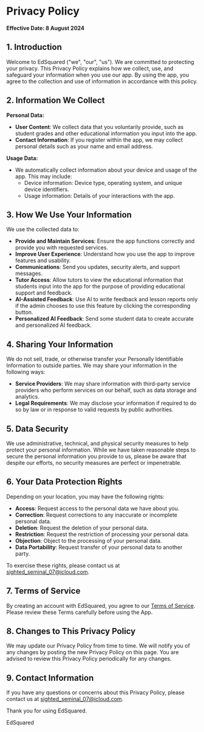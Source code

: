 # Privacy Policy

**Effective Date: 8 August 2024**

## 1. Introduction

Welcome to EdSquared ("we", "our", "us"). We are committed to protecting your privacy. This Privacy Policy explains how we collect, use, and safeguard your information when you use our app. By using the app, you agree to the collection and use of information in accordance with this policy.

## 2. Information We Collect

**Personal Data:**
- **User Content**: We collect data that you voluntarily provide, such as student grades and other educational information you input into the app.
- **Contact Information**: If you register within the app, we may collect personal details such as your name and email address.

**Usage Data:**
- We automatically collect information about your device and usage of the app. This may include:
  - Device information: Device type, operating system, and unique device identifiers.
  - Usage information: Details of your interactions with the app.

## 3. How We Use Your Information

We use the collected data to:
- **Provide and Maintain Services**: Ensure the app functions correctly and provide you with requested services.
- **Improve User Experience**: Understand how you use the app to improve features and usability.
- **Communications**: Send you updates, security alerts, and support messages.
- **Tutor Access**: Allow tutors to view the educational information that students input into the app for the purpose of providing educational support and feedback.
- **AI-Assisted Feedback**: Use AI to write feedback and lesson reports only if the admin chooses to use this feature by clicking the corresponding button.
- **Personalized AI Feedback**: Send some student data to create accurate and personalized AI feedback.

## 4. Sharing Your Information

We do not sell, trade, or otherwise transfer your Personally Identifiable Information to outside parties. We may share your information in the following ways:
- **Service Providers**: We may share information with third-party service providers who perform services on our behalf, such as data storage and analytics.
- **Legal Requirements**: We may disclose your information if required to do so by law or in response to valid requests by public authorities.

## 5. Data Security

We use administrative, technical, and physical security measures to help protect your personal information. While we have taken reasonable steps to secure the personal information you provide to us, please be aware that despite our efforts, no security measures are perfect or impenetrable.

## 6. Your Data Protection Rights

Depending on your location, you may have the following rights:
- **Access**: Request access to the personal data we have about you.
- **Correction**: Request corrections to any inaccurate or incomplete personal data.
- **Deletion**: Request the deletion of your personal data.
- **Restriction**: Request the restriction of processing your personal data.
- **Objection**: Object to the processing of your personal data.
- **Data Portability**: Request transfer of your personal data to another party.

To exercise these rights, please contact us at sighted_seminal_07@icloud.com.

## 7. Terms of Service

By creating an account with EdSquared, you agree to our [Terms of Service](https://github.com/Cas-07/terms-of-service/blob/main/terms-of-service.md). Please review these Terms carefully before using the App.

## 8. Changes to This Privacy Policy

We may update our Privacy Policy from time to time. We will notify you of any changes by posting the new Privacy Policy on this page. You are advised to review this Privacy Policy periodically for any changes.

## 9. Contact Information

If you have any questions or concerns about this Privacy Policy, please contact us at sighted_seminal_07@icloud.com.

Thank you for using EdSquared.

EdSquared
